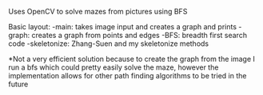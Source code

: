 Uses OpenCV to solve mazes from pictures using BFS

Basic layout:
-main: takes image input and creates a graph and prints
-graph: creates a graph from points and edges
-BFS: breadth first search code
-skeletonize: Zhang-Suen and my skeletonize methods

\*Not a very efficient solution because to create the graph from the image I run a bfs which could pretty easily solve the maze, however the implementation allows for other path finding algorithms to be tried in the future
